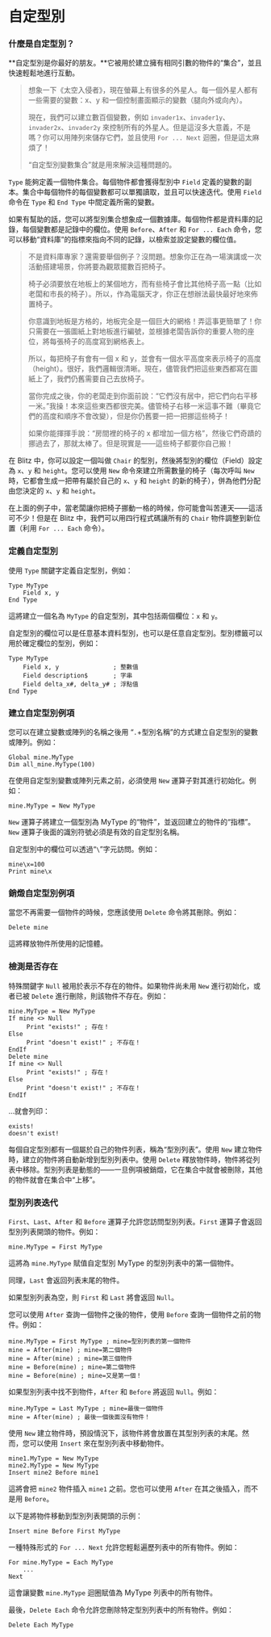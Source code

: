# 自定型別

### 什麼是自定型別？ <a href="#what-are-they" id="what-are-they"></a>

**自定型別是你最好的朋友。**它被用於建立擁有相同引數的物件的“集合”，並且快速輕鬆地進行互動。

> 想象一下《太空入侵者》，現在螢幕上有很多的外星人。每一個外星人都有一些需要的變數：x、y 和一個控制畫面顯示的變數（腿向外或向內）。
>
> 現在，我們可以建立數百個變數，例如 `invader1x`、`invader1y`、`invader2x`、`invader2y` 來控制所有的外星人。但是這沒多大意義，不是嗎？你可以用陣列來儲存它們，並且使用 `For ... Next` 迴圈，但是這太麻煩了！
>
> “自定型別變數集合”就是用來解決這種問題的。

`Type` 能夠定義一個物件集合。每個物件都會獲得型別中 `Field` 定義的變數的副本。集合中每個物件的每個變數都可以單獨讀取，並且可以快速迭代。使用 `Field` 命令在 `Type` 和 `End Type` 中間定義所需的變數。

如果有幫助的話，您可以將型別集合想象成一個數據庫。每個物件都是資料庫的記錄，每個變數都是記錄中的欄位。使用 `Before`、`After` 和 `For ... Each` 命令，您可以移動“資料庫”的指標來指向不同的記錄，以檢索並設定變數的欄位值。

> 不是資料庫專家？還需要舉個例子？沒問題。想象你正在為一場演講或一次活動搭建場景，你將要為觀眾擺數百把椅子。
>
> 椅子必須要放在地板上的某個地方，而有些椅子會比其他椅子高一點（比如老闆和市長的椅子）。所以，作為電腦天才，你正在想辦法最快最好地來佈置椅子。
>
> 你意識到地板是方格的，地板完全是一個巨大的網格！弄這事更簡單了！你只需要在一張圖紙上對地板進行編號，並根據老闆告訴你的重要人物的座位，將每張椅子的高度寫到網格表上。
>
> 所以，每把椅子有會有一個 x 和 y，並會有一個水平高度來表示椅子的高度（height）。很好，我們邏輯很清晰。現在，儘管我們把這些東西都寫在圖紙上了，我們仍舊需要自己去放椅子。
>
> 當你完成之後，你的老闆走到你面前說：“它們沒有居中，把它們向右平移一米。”我操！本來這些東西都很完美。儘管椅子右移一米這事不難（畢竟它們的高度和順序不會改變），但是你仍舊要一把一把挪這些椅子！
>
> 如果你能揮揮手說：“房間裡的椅子的 x 都增加一個方格”，然後它們奇蹟的挪過去了，那就太棒了。但是現實是——這些椅子都要你自己搬！

在 Blitz 中，你可以設定一個叫做 `Chair` 的型別，然後將型別的欄位（Field）設定為 `x`、`y` 和 `height`。您可以使用 `New` 命令來建立所需數量的椅子（每次呼叫 `New` 時，它都會生成一把帶有屬於自己的 `x`、`y` 和 `height` 的新的椅子），併為他們分配由您決定的 `x`、`y` 和 `height`。

在上面的例子中，當老闆讓你把椅子挪動一格的時候，你可能會叫苦連天——這活可不少！但是在 Blitz 中，我們可以用四行程式碼讓所有的 `Chair` 物件調整到新位置（利用 `For ... Each` 命令）。

### 定義自定型別 <a href="#defining-a-type" id="defining-a-type"></a>

使用 `Type` 關鍵字定義自定型別，例如：

```basic
Type MyType 
    Field x, y 
End Type
```

這將建立一個名為 `MyType` 的自定型別，其中包括兩個欄位：`x` 和 `y`。

自定型別的欄位可以是任意基本資料型別，也可以是任意自定型別。型別標籤可以用於確定欄位的型別，例如：

```basic
Type MyType 
    Field x, y               ; 整數值
    Field description$       ; 字串 
    Field delta_x#, delta_y# ; 浮點值
End Type 
```

### 建立自定型別例項 <a href="#creating-a-type-instance" id="creating-a-type-instance"></a>

您可以在建立變數或陣列的名稱之後用 “`.`+型別名稱”的方式建立自定型別的變數或陣列。例如：

```basic
Global mine.MyType
Dim all_mine.MyType(100)
```

在使用自定型別變數或陣列元素之前，必須使用 `New` 運算子對其進行初始化。例如：

```basic
mine.MyType = New MyType
```

`New` 運算子將建立一個型別為 MyType 的“物件”，並返回建立的物件的“指標”。`New` 運算子後面的識別符號必須是有效的自定型別名稱。

自定型別中的欄位可以透過“`\`”字元訪問。例如：

```basic
mine\x=100
Print mine\x
```

### 銷燬自定型別例項 <a href="#destroying-a-type-instance" id="destroying-a-type-instance"></a>

當您不再需要一個物件的時候，您應該使用 `Delete` 命令將其刪除。例如：

```basic
Delete mine
```

這將釋放物件所使用的記憶體。

### 檢測是否存在 <a href="#determining-existance" id="determining-existance"></a>

特殊關鍵字 `Null` 被用於表示不存在的物件。如果物件尚未用 `New` 進行初始化，或者已被 `Delete` 進行刪除，則該物件不存在。例如：

```basic
mine.MyType = New MyType 
If mine <> Null 
     Print "exists!" ; 存在！
Else 
     Print "doesn't exist!" ; 不存在！
EndIf 
Delete mine 
If mine <> Null 
     Print "exists!" ; 存在！
Else 
     Print "doesn't exist!" ; 不存在！
EndIf 
```

...就會列印：

```
exists! 
doesn't exist!
```

每個自定型別都有一個屬於自己的物件列表，稱為“型別列表”。使用 `New` 建立物件時，建立的物件將自動新增到型別列表中。使用 `Delete` 釋放物件時，物件將從列表中移除。型別列表是動態的——一旦例項被銷燬，它在集合中就會被刪除，其他的物件就會在集合中“上移”。

### 型別列表迭代 <a href="#iteration-through-type-lists" id="iteration-through-type-lists"></a>

`First`、`Last`、`After` 和 `Before` 運算子允許您訪問型別列表。`First` 運算子會返回型別列表開頭的物件。例如：

```basic
mine.MyType = First MyType
```

這將為 `mine.MyType` 賦值自定型別 MyType 的型別列表中的第一個物件。

同理，`Last` 會返回列表末尾的物件。

如果型別列表為空，則 `First` 和 `Last` 將會返回 `Null`。

您可以使用 `After` 查詢一個物件之後的物件，使用 `Before` 查詢一個物件之前的物件。例如：

```basic
mine.MyType = First MyType ; mine=型別列表的第一個物件
mine = After(mine) ; mine=第二個物件
mine = After(mine) ; mine=第三個物件
mine = Before(mine) ; mine=第二個物件
mine = Before(mine) ; mine=又是第一個！
```

如果型別列表中找不到物件，`After` 和 `Before` 將返回 `Null`。例如：

```basic
mine.MyType = Last MyType ; mine=最後一個物件
mine = After(mine) ; 最後一個後面沒有物件！
```

使用 `New` 建立物件時，預設情況下，該物件將會放置在其型別列表的末尾。然而，您可以使用 `Insert` 來在型別列表中移動物件。

```basic
mine1.MyType = New MyType
mine2.MyType = New MyType 
Insert mine2 Before mine1
```

這將會把 `mine2` 物件插入 `mine1` 之前。您也可以使用 `After` 在其之後插入，而不是用 `Before`。

以下是將物件移動到型別列表開頭的示例：

```basic
Insert mine Before First MyType
```

一種特殊形式的 `For ... Next` 允許您輕鬆遍歷列表中的所有物件。例如：

```basic
For mine.MyType = Each MyType 
    ...
Next
```

這會讓變數 `mine.MyType` 迴圈賦值為 MyType 列表中的所有物件。

最後，`Delete Each` 命令允許您刪除特定型別列表中的所有物件。例如：

```basic
Delete Each MyType
```
